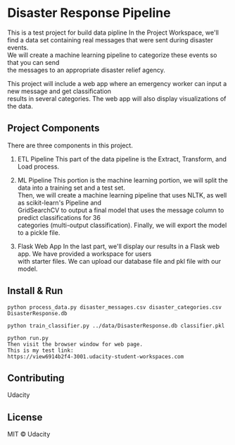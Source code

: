 # Disaster Response Pipeline 

This is a test project for build data pipline
In the Project Workspace, we'll find a data set containing real messages that were sent during disaster events.   
We will create a machine learning pipeline to categorize these events so that you can send  
the messages to an appropriate disaster relief agency.

This project will include a web app where an emergency worker can input a new message and get classification  
results in several categories. The web app will also display visualizations of the data. 

## Project Components
There are three components in this project.
1. ETL Pipeline
This part of the data pipeline is the Extract, Transform, and Load process.

2. ML Pipeline
This portion is the machine learning portion, we will split the data into a training set and a test set.  
Then, we will create a machine learning pipeline that uses NLTK, as well as scikit-learn's Pipeline and  
GridSearchCV to output a final model that uses the message column to predict classifications for 36   
categories (multi-output classification). 
Finally, we will export the model to a pickle file. 

3. Flask Web App
In the last part, we'll display our results in a Flask web app. We have provided a workspace for users  
with starter files. We can upload our database file and pkl file with our model.

## Install & Run

```
python process_data.py disaster_messages.csv disaster_categories.csv DisasterResponse.db

python train_classifier.py ../data/DisasterResponse.db classifier.pkl

python run.py
Then visit the browser window for web page.
This is my test link:
https://view6914b2f4-3001.udacity-student-workspaces.com
```

## Contributing
Udacity

## License

MIT © Udacity
